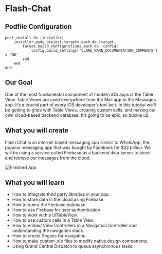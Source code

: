 
# Flash-Chat

## Podfile Configuration
```
post_install do |installer|
    installer.pods_project.targets.each do |target|
        target.build_configurations.each do |config|
            config.build_settings['CLANG_WARN_DOCUMENTATION_COMMENTS'] = 'NO'
        end
    end
end
```


## Our Goal

One of the most fundamental component of modern iOS apps is the Table View. Table Views are used everywhere from the Mail app to the Messages app. It’s a crucial part of every iOS developer’s tool belt. In this tutorial we’ll be getting to grips with Table Views, creating custom cells, and making our own cloud-based backend database. It’s going to be epic, so buckle up.

## What you will create

Flash Chat is an internet based messaging app similar to WhatsApp, the popular messaging app that was bought by Facebook for $22 billion. We will be using a service called Firebase as a backend data server to store and retrieve our messages from the cloud. 

![Finished App](https://github.com/londonappbrewery/Images/blob/master/Flash%20Chat.gif)


## What you will learn

* How to integrate third party libraries in your app.
* How to store data in the cloud using Firebase.
* How to query the Firebase database.
* How to use Firebase for user authentication.
* How to work with a UITableView.
* How to use custom cells in a Table View.
* How to embed View Controllers in a Navigation Controller and understanding the navigation stack.
* How to create Segues for navigation.
* How to make custom .xib files to modify native design components.
* Using Grand Central Dispatch to queue asynchronous tasks.


